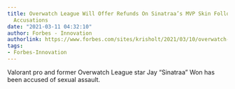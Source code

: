```yaml
---
title: Overwatch League Will Offer Refunds On Sinatraa’s MVP Skin Following Abuse
  Accusations
date: "2021-03-11 04:32:10"
author: Forbes - Innovation
authorlink: https://www.forbes.com/sites/krisholt/2021/03/10/overwatch-league-will-offer-refunds-on-sinatraas-mvp-skin-following-abuse-accusations/
tags:
- Forbes-Innovation
---
```

Valorant pro and former Overwatch League star Jay “Sinatraa” Won has been accused of sexual assault.